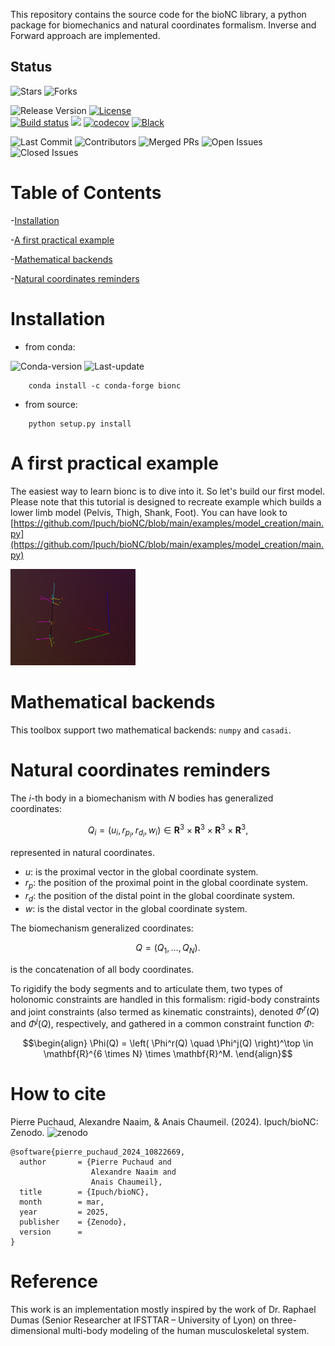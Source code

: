 
This repository contains the source code for the bioNC library, a python package for biomechanics and natural coordinates formalism.
Inverse and Forward approach are implemented.

## Status
![Stars](https://img.shields.io/github/stars/Ipuch/bioNC?style=social)
![Forks](https://img.shields.io/github/forks/Ipuch/bioNC?style=social)

![Release Version](https://img.shields.io/github/v/release/Ipuch/bioNC) <a href="https://opensource.org/licenses/MIT"><img src="https://img.shields.io/badge/license-MIT-success" alt="License"/></a>  
[![Build status](https://github.com/Ipuch/bioNC/actions/workflows/run_tests.yml/badge.svg)](https://github.com/Ipuch/bioNC/actions/) <a href="https://codeclimate.com/github/Ipuch/bioNC/maintainability"><img src="https://api.codeclimate.com/v1/badges/1f46b245f72858ae8bd5/maintainability" /></a> [![codecov](https://codecov.io/gh/ipuch/bionc/branch/main/graph/badge.svg)](https://codecov.io/gh/ipuch/bionc) [![Black](https://img.shields.io/badge/code%20style-black-000000.svg)](https://github.com/psf/black)

![Last Commit](https://img.shields.io/github/last-commit/Ipuch/bioNC)
![Contributors](https://img.shields.io/github/contributors/Ipuch/bioNC)
![Merged PRs](https://img.shields.io/github/issues-pr-closed/Ipuch/bioNC)
![Open Issues](https://img.shields.io/github/issues/Ipuch/bioNC)
![Closed Issues](https://img.shields.io/github/issues-closed/Ipuch/bioNC)


# Table of Contents

-[Installation](#installation)

-[A first practical example](#a-first-practical-example)

-[Mathematical backends](#mathematical-backends)

-[Natural coordinates reminders](#natural-coordinates-reminders)

# Installation
- from conda:

![Conda-version](https://anaconda.org/conda-forge/bionc/badges/version.svg)
![Last-update](https://anaconda.org/conda-forge/bionc/badges/latest_release_relative_date.svg)
```
    conda install -c conda-forge bionc
```
- from source:
```
    python setup.py install
```

# A first practical example
The easiest way to learn bionc is to dive into it.
So let's build our first model.
Please note that this tutorial is designed to recreate example which builds a lower limb model (Pelvis, Thigh, Shank, Foot). You can have look to [https://github.com/Ipuch/bioNC/blob/main/examples/model_creation/main.py](https://github.com/Ipuch/bioNC/blob/main/examples/model_creation/main.py)

<img src="./docs/inverse_kinematics_viz.png" alt="Inverse kinematics" width="200"/>


# Mathematical backends
This toolbox support two mathematical backends: `numpy` and `casadi`.

# Natural coordinates reminders

The $i$-th body in a biomechanism with $N$ bodies has generalized coordinates:  

```math 
Q_i = (u_{i}, r_{p_{i}}, r_{d_{i}}, w_{i}) \in \mathbf{R}^3 \times \mathbf{R}^3 \times \mathbf{R}^3 \times \mathbf{R}^3,
``` 

represented in natural coordinates. 

- $u$: is the proximal vector in the global coordinate system.
- $r_p$: the position of the proximal point in the global coordinate system.
- $r_d$:  the position of the distal point in the global coordinate system.
- $w$: is the distal vector in the global coordinate system.

The biomechanism generalized coordinates:   

```math 
Q = (Q_1, \dots, Q_N).
```
is the concatenation of all body coordinates.

To rigidify the body segments and to articulate them, two types of holonomic constraints are handled in this formalism: rigid-body constraints and joint constraints (also termed as kinematic constraints), denoted $\Phi^r(Q)$ and $\Phi^j(Q)$, respectively, and gathered in a common constraint function $\Phi$:

```math 
\begin{align}
\Phi(Q) = \left(
    \Phi^r(Q) \quad
    \Phi^j(Q)
\right)^\top
\in \mathbf{R}^{6 \times N} \times \mathbf{R}^M.
\end{align}
```

# How to cite

Pierre Puchaud, Alexandre Naaim, & Anais Chaumeil. (2024). Ipuch/bioNC: Zenodo. ![zenodo](https://zenodo.org/badge/DOI/10.5281/zenodo.14976752.svg)

```
@software{pierre_puchaud_2024_10822669,
  author       = {Pierre Puchaud and
                  Alexandre Naaim and
                  Anais Chaumeil},
  title        = {Ipuch/bioNC},
  month        = mar,
  year         = 2025,
  publisher    = {Zenodo},
  version      = 
}
```
# Reference

This work is an implementation mostly inspired by the work of Dr. Raphael Dumas (Senior Researcher at IFSTTAR – University of Lyon) on three-dimensional multi-body modeling of the human musculoskeletal system.
